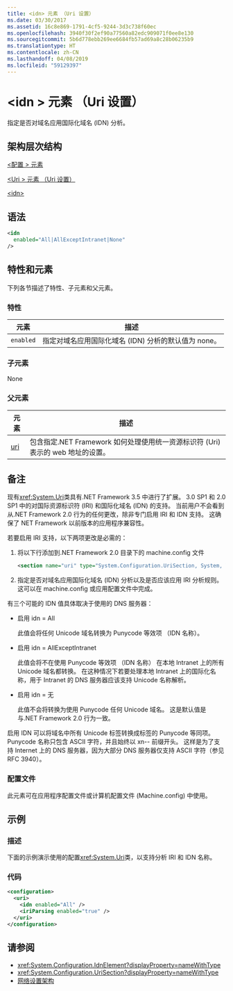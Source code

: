 ```yaml
---
title: <idn> 元素 （Uri 设置）
ms.date: 03/30/2017
ms.assetid: 16c8e869-1791-4cf5-9244-3d3c738f60ec
ms.openlocfilehash: 3940f30f2ef90a77560a82edc909071f0ee8e130
ms.sourcegitcommit: 5b6d778ebb269ee6684fb57ad69a8c28b06235b9
ms.translationtype: HT
ms.contentlocale: zh-CN
ms.lasthandoff: 04/08/2019
ms.locfileid: "59129397"
---
```

# <a name="idn-element-uri-settings"></a>\<idn > 元素 （Uri 设置）
指定是否对域名应用国际化域名 (IDN) 分析。  
  
## <a name="schema-hierarchy"></a>架构层次结构  
 [\<配置 > 元素](../../../../../docs/framework/configure-apps/file-schema/configuration-element.md)  
  
 [\<Uri > 元素 （Uri 设置）](../../../../../docs/framework/configure-apps/file-schema/network/uri-element-uri-settings.md)  
  
 [\<idn>](../../../../../docs/framework/configure-apps/file-schema/network/idn-element-uri-settings.md)  
  
## <a name="syntax"></a>语法  
  
```xml  
<idn  
  enabled="All|AllExceptIntranet|None"  
/>  
```  
  
## <a name="attributes-and-elements"></a>特性和元素  
 下列各节描述了特性、子元素和父元素。  
  
### <a name="attributes"></a>特性  
  
|**元素**|**描述**|  
|-----------------|---------------------|  
|`enabled`|指定对域名应用国际化域名 (IDN) 分析的默认值为 none。|  
  
### <a name="child-elements"></a>子元素  
 None  
  
### <a name="parent-elements"></a>父元素  
  
|**元素**|**描述**|  
|-----------------|---------------------|  
|[uri](../../../../../docs/framework/configure-apps/file-schema/network/uri-element-uri-settings.md)|包含指定.NET Framework 如何处理使用统一资源标识符 (Uri) 表示的 web 地址的设置。|  
  
## <a name="remarks"></a>备注  
 现有<xref:System.Uri>类具有.NET Framework 3.5 中进行了扩展。 3.0 SP1 和 2.0 SP1 中的对国际资源标识符 (IRI) 和国际化域名 (IDN) 的支持。 当前用户不会看到从.NET Framework 2.0 行为的任何更改，除非专门启用 IRI 和 IDN 支持。 这确保了 NET Framework 以前版本的应用程序兼容性。  
  
 若要启用 IRI 支持，以下两项更改是必需的：  
  
1.  将以下行添加到.NET Framework 2.0 目录下的 machine.config 文件  
  
    ```xml  
    <section name="uri" type="System.Configuration.UriSection, System, Version=2.0.0.0, Culture=neutral, PublicKeyToken=b77a5c561934e089" />  
    ```  
  
2.  指定是否对域名应用国际化域名 (IDN) 分析以及是否应该应用 IRI 分析规则。 这可以在 machine.config 或应用配置文件中完成。  
  
 有三个可能的 IDN 值具体取决于使用的 DNS 服务器：  
  
-   启用 idn = All  
  
     此值会将任何 Unicode 域名转换为 Punycode 等效项 （IDN 名称）。  
  
-   启用 idn = AllExceptIntranet  
  
     此值会将不在使用 Punycode 等效项 （IDN 名称） 在本地 Intranet 上的所有 Unicode 域名都转换。 在这种情况下若要处理本地 Intranet 上的国际化名称，用于 Intranet 的 DNS 服务器应该支持 Unicode 名称解析。  
  
-   启用 idn = 无  
  
     此值不会将转换为使用 Punycode 任何 Unicode 域名。 这是默认值是与.NET Framework 2.0 行为一致。  
  
 启用 IDN 可以将域名中所有 Unicode 标签转换成标签的 Punycode 等同项。 Punycode 名称只包含 ASCII 字符，并且始终以 xn-- 前缀开头。 这样是为了支持 Internet 上的 DNS 服务器，因为大部分 DNS 服务器仅支持 ASCII 字符（参见 RFC 3940）。  
  
### <a name="configuration-files"></a>配置文件  
 此元素可在应用程序配置文件或计算机配置文件 (Machine.config) 中使用。  
  
## <a name="example"></a>示例  
  
### <a name="description"></a>描述  
 下面的示例演示使用的配置<xref:System.Uri>类，以支持分析 IRI 和 IDN 名称。  
  
### <a name="code"></a>代码  
  
```xml  
<configuration>  
  <uri>  
    <idn enabled="All" />  
    <iriParsing enabled="true" />  
  </uri>  
</configuration>  
```  
  
## <a name="see-also"></a>请参阅

- <xref:System.Configuration.IdnElement?displayProperty=nameWithType>
- <xref:System.Configuration.UriSection?displayProperty=nameWithType>
- [网络设置架构](../../../../../docs/framework/configure-apps/file-schema/network/index.md)
